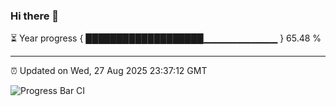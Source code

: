 ### Hi there 👋

⏳ Year progress { ███████████████████▁▁▁▁▁▁▁▁▁▁▁ } 65.48 %

---

⏰ Updated on Wed, 27 Aug 2025 23:37:12 GMT

![Progress Bar CI](https://github.com/IshwaranRudhara/GIT-ACTION/workflows/Progress%20Bar%20CI/badge.svg)
